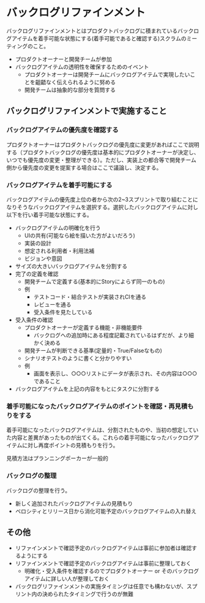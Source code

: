 
# バックログリファインメント
バックログリファインメントとはプロダクトバックログに積まれているバックログアイテムを着手可能な状態にする(着手可能であると確認する)スクラムのミーティングのこと。

- プロダクトオーナーと開発チームが参加
- バックログアイテムの透明性を確保するためのイベント
  - プロダクトオーナーは開発チームにバックログアイテムで実現したいことを齟齬なく伝えられるように努める
  - 開発チームは抽象的な部分を質問する

## バックログリファインメントで実施すること
### バックログアイテムの優先度を確認する

プロダクトオーナーはプロダクトバックログの優先度に変更があればここで説明する（プロダクトバックログの優先度は基本的にプロダクトオーナーが決定し、いつでも優先度の変更・整理ができる）。ただし、実装上の都合等で開発チーム側から優先度の変更を提案する場合はここで議論し、決定する。


### バックログアイテムを着手可能にする

バックログアイテムの優先度上位の者から次の2~3スプリントで取り組むことになりそうなバックログアイテムを選択する。選択したバックログアイテムに対し以下を行い着手可能な状態にする。

- バックログアイテムの明確化を行う
  - UIの共有(可能なら絵を描いた方がよいだろう)
  - 実装の設計
  - 想定される利用者・利用法補
  - ビジョンや意図
- サイズの大きいバックログアイテムを分割する
- 完了の定義を確認
  - 開発チームで定義する(基本的にStoryによらず同一のもの)
  - 例
    - テストコード・結合テストが実装されCIを通る
    - レビューを通る
    - 受入条件を見たしている
- 受入条件の確認
  - プロダクトオーナーが定義する機能・非機能要件
      - バックログへの追加時にある程度記載されているはずだが、より細かく決める
  - 開発チームが判断できる基準(定量的・True/Falseなもの)
  - シナリオテストのように書くと分かりやすい
  - 例
    - 画面を表示し、○○○リストにデータが表示され、その内容は○○○であること
- バックログアイテムを上記の内容をもとにタスクに分割する


### 着手可能になったバックログアイテムのポイントを確認・再見積もりをする

着手可能になったバックログアイテムは、分割されたものや、当初の想定していた内容と差異があったものが出てくる。これらの着手可能になったバックログアイテムに対し再度ポイントの見積もりを行う。

見積方法はプランニングポーカーが一般的


### バックログの整理

バックログの整理を行う。

- 新しく追加されたバックログアイテムの見積もり
- ベロシティとリリース日から消化可能予定のバックログアイテムの入れ替え

## その他

- リファインメントで確認予定のバックログアイテムは事前に参加者は確認するようにする
- リファインメントで確認予定のバックログアイテムは事前に整理しておく
  - 明確化・受入条件を確認するのでプロダクトオーナー or そのバックログアイテムに詳しい人が整理しておく
- バックログリファインメントの実施タイミングは任意でも構わないが、スプリント内の決められたタイミングで行うのが無難





